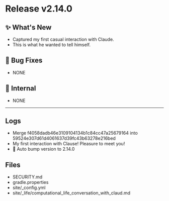 # Release v2.14.0

## ✨ What's New

- Captured my first casual interaction with Claude.
- This is what he wanted to tell himself.

## 🐛 Bug Fixes

- NONE

## 🔬 Internal

- NONE

---

## Logs

- Merge f4058dadb46e3109104134b1c84cc47a25679164 into 59524e307d61d4061637d39fc43b63278e216bed
- My first interaction with Clause! Pleasure to meet you!
- 🔼 Auto bump version to 2.14.0


## Files

- SECURITY.md
- gradle.properties
- site/_config.yml
- site/_life/computational_life_conversation_with_claud.md


